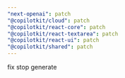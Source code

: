 ```yaml
---
"next-openai": patch
"@copilotkit/cloud": patch
"@copilotkit/react-core": patch
"@copilotkit/react-textarea": patch
"@copilotkit/react-ui": patch
"@copilotkit/shared": patch
---
```


fix stop generate
